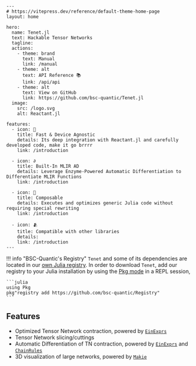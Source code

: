 ```@raw html
---
# https://vitepress.dev/reference/default-theme-home-page
layout: home

hero:
  name: Tenet.jl
  text: Hackable Tensor Networks
  tagline: 
  actions:
    - theme: brand
      text: Manual
      link: /manual
    - theme: alt
      text: API Reference 📚
      link: /api/api
    - theme: alt
      text: View on GitHub
      link: https://github.com/bsc-quantic/Tenet.jl
  image:
    src: /logo.svg
    alt: Reactant.jl

features:
  - icon: 🚀
    title: Fast & Device Agnostic
    details: Its deep integration with Reactant.jl and carefully developed code, make it go brrrr
    link: /introduction

  - icon: ∂
    title: Built-In MLIR AD
    details: Leverage Enzyme-Powered Automatic Differentiation to Differentiate MLIR Functions
    link: /introduction

  - icon: 🧩
    title: Composable
    details: Executes and optimizes generic Julia code without requiring special rewriting
    link: /introduction

  - icon: 🫂
    title: Compatible with other libraries
    details: 
    link: /introduction
---
```


!!! info "BSC-Quantic's Registry"
    `Tenet` and some of its dependencies are located in our [own Julia registry](https://github.com/bsc-quantic/Registry).
    In order to download `Tenet`, add our registry to your Julia installation by using the [Pkg mode](https://docs.julialang.org/en/v1/stdlib/REPL/#Pkg-mode) in a REPL session,

    ```julia
    using Pkg
    pkg"registry add https://github.com/bsc-quantic/Registry"
    ```

<!--
A Julia library for **_Ten_**sor **_Net_**works. `Tenet` can be executed both at local environments and on large supercomputers. Its goals are,

- **Expressiveness** _Simple to use_ 👶
- **Flexibility** _Extend it to your needs_ 🔧
- **Performance** _Goes brr... fast_ 🏎️

A video of its presentation at JuliaCon 2023 can be seen here:

```@raw html
<div class="youtube-video">
<iframe class="youtube-video" width="560" src="https://www.youtube-nocookie.com/embed/8BHGtm6FRMk?si=bPXB6bPtK695HFIR" title="YouTube video player" frameborder="0" allow="accelerometer; autoplay; clipboard-write; encrypted-media; gyroscope; picture-in-picture; web-share" allowfullscreen></iframe>
</div>
```
 -->

## Features

- Optimized Tensor Network contraction, powered by [`EinExprs`](https://github.com/bsc-quantic/EinExprs.jl)
- Tensor Network slicing/cuttings
- Automatic Differentiation of TN contraction, powered by [`EinExprs`](https://github.com/bsc-quantic/EinExprs.jl) and [`ChainRules`](https://github.com/JuliaDiff/ChainRulesCore.jl)
- 3D visualization of large networks, powered by [`Makie`](https://github.com/MakieOrg/Makie.jl)
